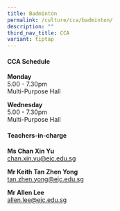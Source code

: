 ```yaml
---
title: Badminton
permalink: /culture/cca/badminton/
description: ""
third_nav_title: CCA
variant: tiptap
---
```

<h4><strong>CCA Schedule</strong></h4>
<p><strong>Monday</strong>
<br>5.00 - 7.30pm
<br>Multi-Purpose Hall</p>
<p><strong>Wednesday</strong>
<br>5.00 - 7.30pm
<br>Multi-Purpose Hall</p>
<h4><strong>Teachers-in-charge</strong></h4>
<p><strong>Ms Chan Xin Yu</strong>
<br><a href="mailto:chan.xin.yu@ejc.edu.sg" rel="noopener noreferrer nofollow" target="_blank">chan.xin.yu@ejc.edu.sg</a>
</p>
<p><strong>Mr Keith Tan Zhen Yong </strong>
<br><a href="mailto:tan.zhen.yong@ejc.edu.sg" rel="noopener noreferrer nofollow" target="_blank">tan.zhen.yong@ejc.edu.sg</a>
</p>
<p><strong>Mr Allen Lee </strong>
<br><a href="mailto:allen.lee@ejc.edu.sg" rel="noopener noreferrer nofollow" target="_blank">allen.lee@ejc.edu.sg</a>
</p>
<p></p>